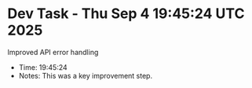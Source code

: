 # Dev Task - Thu Sep  4 19:45:24 UTC 2025
Improved API error handling
- Time: 19:45:24
- Notes: This was a key improvement step.
